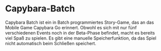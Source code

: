 # Capybara-Batch
Capybara Batch ist ein in Batch programmiertes Story-Game, das an das Mobile Game Capybara Go erinnert. Obwohl es sich mit nur fünf verschiedenen Events noch in der Beta-Phase befindet, macht es bereits viel Spaß zu spielen. Es gibt eine manuelle Speicherfunktion, da das Spiel nicht automatisch beim Schließen speichert.
